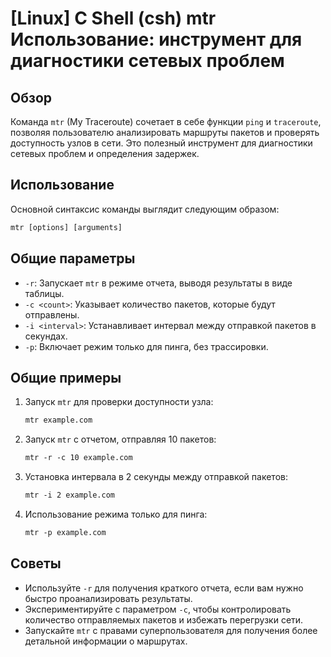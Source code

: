 # [Linux] C Shell (csh) mtr Использование: инструмент для диагностики сетевых проблем

## Обзор
Команда `mtr` (My Traceroute) сочетает в себе функции `ping` и `traceroute`, позволяя пользователю анализировать маршруты пакетов и проверять доступность узлов в сети. Это полезный инструмент для диагностики сетевых проблем и определения задержек.

## Использование
Основной синтаксис команды выглядит следующим образом:
```csh
mtr [options] [arguments]
```

## Общие параметры
- `-r`: Запускает `mtr` в режиме отчета, выводя результаты в виде таблицы.
- `-c <count>`: Указывает количество пакетов, которые будут отправлены.
- `-i <interval>`: Устанавливает интервал между отправкой пакетов в секундах.
- `-p`: Включает режим только для пинга, без трассировки.

## Общие примеры
1. Запуск `mtr` для проверки доступности узла:
   ```csh
   mtr example.com
   ```

2. Запуск `mtr` с отчетом, отправляя 10 пакетов:
   ```csh
   mtr -r -c 10 example.com
   ```

3. Установка интервала в 2 секунды между отправкой пакетов:
   ```csh
   mtr -i 2 example.com
   ```

4. Использование режима только для пинга:
   ```csh
   mtr -p example.com
   ```

## Советы
- Используйте `-r` для получения краткого отчета, если вам нужно быстро проанализировать результаты.
- Экспериментируйте с параметром `-c`, чтобы контролировать количество отправляемых пакетов и избежать перегрузки сети.
- Запускайте `mtr` с правами суперпользователя для получения более детальной информации о маршрутах.